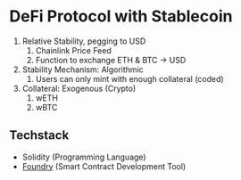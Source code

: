 # DeFi Protocol with Stablecoin

1. Relative Stability, pegging to USD
   1. Chainlink Price Feed
   2. Function to exchange ETH & BTC -> USD
2. Stability Mechanism: Algorithmic
   1. Users can only mint with enough collateral (coded)
3. Collateral: Exogenous (Crypto)
   1. wETH
   2. wBTC
   
## Techstack

- Solidity (Programming Language)
- [Foundry](https://book.getfoundry.sh/) (Smart Contract Development Tool)